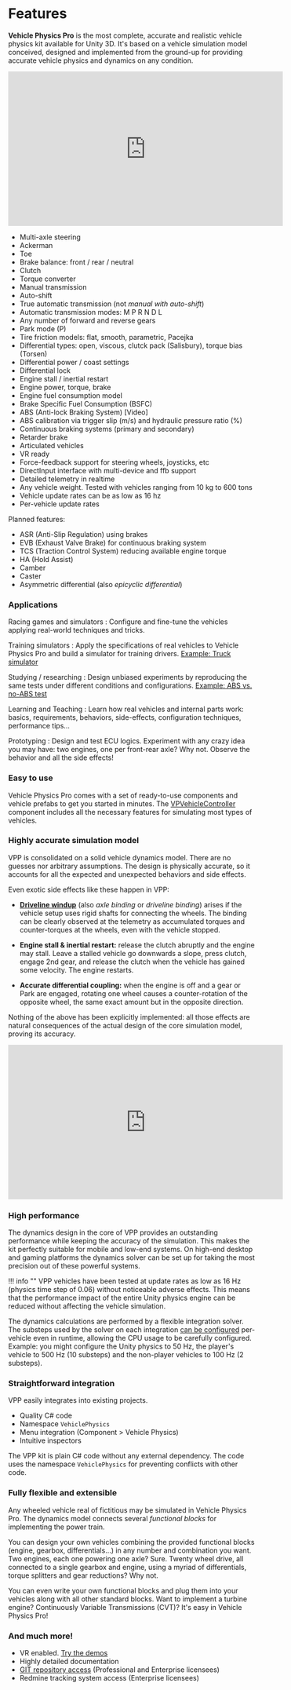# Features

**Vehicle Physics Pro** is the most complete, accurate and realistic vehicle physics kit available
for Unity 3D. It's based on a vehicle simulation model conceived, designed and implemented from
the ground-up for providing accurate vehicle physics and dynamics on any condition.

<iframe width="560" height="315" src="https://www.youtube.com/embed/SdeJcpWNHsw" frameborder="0" allowfullscreen></iframe>

- Multi-axle steering
- Ackerman
- Toe
- Brake balance: front / rear / neutral
- Clutch
- Torque converter
- Manual transmission
- Auto-shift
- True automatic transmission (not _manual with auto-shift_)
- Automatic transmission modes: M P R N D L
- Any number of forward and reverse gears
- Park mode (P)
- Tire friction models: flat, smooth, parametric, Pacejka
- Differential types: open, viscous, clutck pack (Salisbury), torque bias (Torsen)
- Differential power / coast settings
- Differential lock
- Engine stall / inertial restart
- Engine power, torque, brake
- Engine fuel consumption model
- Brake Specific Fuel Consumption (BSFC)
- ABS (Anti-lock Braking System) [Video]
- ABS calibration via trigger slip (m/s) and hydraulic pressure ratio (%)
- Continuous braking systems (primary and secondary)
- Retarder brake
- Articulated vehicles
- VR ready
- Force-feedback support for steering wheels, joysticks, etc
- DirectInput interface with multi-device and ffb support
- Detailed telemetry in realtime
- Any vehicle weight. Tested with vehicles ranging from 10 kg to 600 tons
- Vehicle update rates can be as low as 16 hz
- Per-vehicle update rates

Planned features:

- ASR (Anti-Slip Regulation) using brakes
- EVB (Exhaust Valve Brake) for continuous braking system
- TCS (Traction Control System) reducing available engine torque
- HA (Hold Assist)
- Camber
- Caster
- Asymmetric differential (also _epicyclic differential_)

### Applications

Racing games and simulators
:	Configure and fine-tune the vehicles applying real-world techniques and tricks.

Training simulators
:	Apply the specifications of real vehicles to Vehicle Physics Pro and build a simulator for
	training drivers. [Example: Truck simulator](https://twitter.com/VehiclePhysics/status/705806025266434048)

Studying / researching
:	Design unbiased experiments by reproducing the same tests under different conditions and
	configurations. [Example: ABS vs. no-ABS test](https://www.youtube.com/watch?v=t0NFt3d-jbg)

Learning and Teaching
:	Learn how real vehicles and internal parts work: basics, requirements, behaviors, side-effects,
	configuration techniques, performance tips...

Prototyping
:	Design and test ECU logics. Experiment with any crazy idea you may have: two engines, one per
	front-rear axle? Why not. Observe the behavior and all the side effects!

### Easy to use

Vehicle Physics Pro comes with a set of ready-to-use components and vehicle prefabs to get you
started in minutes. The [VPVehicleController](../components/vehicle-controller) component
includes all the necessary features for simulating most types of vehicles.

### Highly accurate simulation model

VPP is consolidated on a solid vehicle dynamics model. There are no guesses nor arbitrary
assumptions. The design is physically accurate, so it accounts for all the expected and unexpected
behaviors and side effects.

Even exotic side effects like these happen in VPP:

- **[Driveline windup](https://en.wikipedia.org/wiki/Driveline_windup)** (also _axle binding_ or
	_driveline binding_) arises if the vehicle setup uses rigid shafts for connecting the wheels.
	The binding can be clearly observed at the telemetry as accumulated torques and counter-torques
	at the wheels, even with the vehicle stopped.

- **Engine stall & inertial restart:** release the clutch abruptly and the engine may stall. Leave
	a stalled vehicle go downwards a slope, press clutch, engage 2nd gear, and release the clutch
	when the vehicle has gained some velocity. The engine restarts.

- **Accurate differential coupling:** when the engine is off and a gear or Park are engaged,
	rotating one wheel causes a counter-rotation of the opposite wheel, the same exact amount but
	in the opposite direction.

Nothing of the above has been explicitly implemented: all those effects are natural consequences of
the actual design of the core simulation model, proving its accuracy.

<iframe width="560" height="315" src="https://www.youtube.com/embed/FuqO4gKDzKE" frameborder="0" allowfullscreen></iframe>

### High performance

The dynamics design in the core of VPP provides an outstanding performance while keeping the
accuracy of the simulation. This makes the kit perfectly suitable for mobile and low-end systems.
On high-end desktop and gaming platforms the dynamics solver can be set up for taking the most
precision out of these powerful systems.

!!! info ""
	VPP vehicles have been tested at update rates as low as 16 Hz (physics time step of 0.06)
	without noticeable adverse effects. This means that the performance impact of the entire Unity
	physics engine can be reduced without affecting the vehicle simulation.

The dynamics calculations are performed by a flexible integration solver. The substeps used by the
solver on each integration [can be configured](../advanced/misc-topics-explained/#solver-numeric-integration)
per-vehicle even in runtime, allowing the CPU usage to be carefully configured.
Example: you might configure the Unity physics to 50 Hz, the player's vehicle to 500 Hz (10
substeps) and the non-player vehicles to 100 Hz (2 substeps).

### Straightforward integration

VPP easily integrates into existing projects.

- Quality C# code
- Namespace `VehiclePhysics`
- Menu integration (Component > Vehicle Physics)
- Intuitive inspectors

The VPP kit is plain C# code without any external dependency. The code uses the namespace
`VehiclePhysics` for preventing conflicts with other code.

### Fully flexible and extensible

Any wheeled vehicle real of fictitious may be simulated in Vehicle Physics Pro. The dynamics model
connects several _functional blocks_ for implementing the power train.

You can design your own vehicles combining the provided functional blocks (engine, gearbox,
differentials...) in any number and combination you want. Two engines, each one powering one axle?
Sure. Twenty wheel drive, all connected to a single gearbox and engine, using a myriad of
differentials, torque splitters and gear reductions? Why not.

You can even write your own functional blocks and plug them into your vehicles along with all other
standard blocks. Want to implement a turbine engine? Continuously Variable Transmissions (CVT)? It's
easy in Vehicle Physics Pro!

### And much more!

- VR enabled. [Try the demos](demos)
- Highly detailed documentation
- [GIT repository access](/advanced/git-repository-setup) (Professional and Enterprise licensees)
- Redmine tracking system access (Enterprise licensees)



